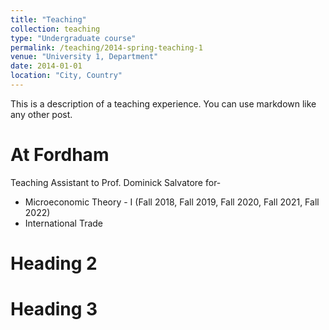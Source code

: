 ```yaml
---
title: "Teaching"
collection: teaching
type: "Undergraduate course"
permalink: /teaching/2014-spring-teaching-1
venue: "University 1, Department"
date: 2014-01-01
location: "City, Country"
---
```


This is a description of a teaching experience. You can use markdown like any other post.

At Fordham
======
Teaching Assistant to Prof. Dominick Salvatore for-
- Microeconomic Theory - I (Fall 2018, Fall 2019, Fall 2020, Fall 2021, Fall 2022)
- International Trade 

Heading 2
======

Heading 3
======
